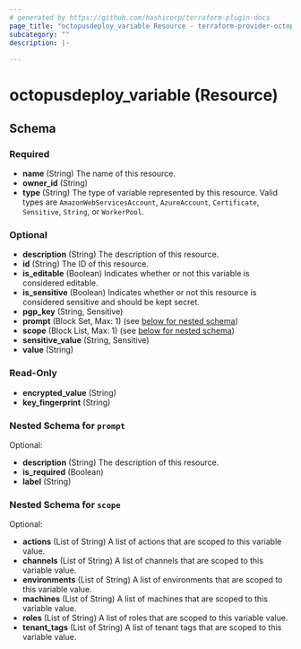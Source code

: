 ```yaml
---
# generated by https://github.com/hashicorp/terraform-plugin-docs
page_title: "octopusdeploy_variable Resource - terraform-provider-octopusdeploy"
subcategory: ""
description: |-
  
---
```


# octopusdeploy_variable (Resource)





<!-- schema generated by tfplugindocs -->
## Schema

### Required

- **name** (String) The name of this resource.
- **owner_id** (String)
- **type** (String) The type of variable represented by this resource. Valid types are `AmazonWebServicesAccount`, `AzureAccount`, `Certificate`, `Sensitive`, `String`, or `WorkerPool`.

### Optional

- **description** (String) The description of this resource.
- **id** (String) The ID of this resource.
- **is_editable** (Boolean) Indicates whether or not this variable is considered editable.
- **is_sensitive** (Boolean) Indicates whether or not this resource is considered sensitive and should be kept secret.
- **pgp_key** (String, Sensitive)
- **prompt** (Block Set, Max: 1) (see [below for nested schema](#nestedblock--prompt))
- **scope** (Block List, Max: 1) (see [below for nested schema](#nestedblock--scope))
- **sensitive_value** (String, Sensitive)
- **value** (String)

### Read-Only

- **encrypted_value** (String)
- **key_fingerprint** (String)

<a id="nestedblock--prompt"></a>
### Nested Schema for `prompt`

Optional:

- **description** (String) The description of this resource.
- **is_required** (Boolean)
- **label** (String)


<a id="nestedblock--scope"></a>
### Nested Schema for `scope`

Optional:

- **actions** (List of String) A list of actions that are scoped to this variable value.
- **channels** (List of String) A list of channels that are scoped to this variable value.
- **environments** (List of String) A list of environments that are scoped to this variable value.
- **machines** (List of String) A list of machines that are scoped to this variable value.
- **roles** (List of String) A list of roles that are scoped to this variable value.
- **tenant_tags** (List of String) A list of tenant tags that are scoped to this variable value.


